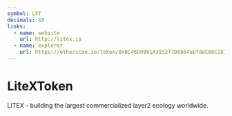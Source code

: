 ```yaml
---
symbol: LXT
decimals: 18
links:
  - name: website
    url: http://litex.io
  - name: explorer
    url: https://etherscan.io/token/0xBC46D9961A3932f7D6b64abfdeC80C1816C4B835
---
```


# LiteXToken

LITEX - building the largest commercialized layer2 ecology worldwide.
